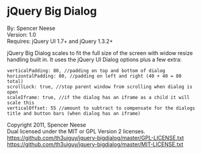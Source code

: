 jQuery Big Dialog
====================
By: Spencer Neese   
Version: 1.0   
Requires: jQuery UI 1.7+ and jQuery 1.3.2+

jQuery Big Dialog scales to fit the full size of the screen with widow resize handling built in. It uses the jQuery UI Dialog options plus a few extra:

	verticalPadding: 80, //padding on top and bottom of dialog
	horizontalPadding: 80, //padding on left and right (40 + 40 = 80 total)
	scrollLock: true, //stop parent window from scrolling when dialog is open
	scaleIframe: true, //if the dialog has an iframe as a child it will scale this
	verticalOffset: 55 //amount to subtract to compensate for the dialogs title and button bars (when dialog has an iframe)

Copyright 2011, Spencer Neese   
Dual licensed under the MIT or GPL Version 2 licenses.   
https://github.com/th3uiguy/jquery-bigdialog/master/GPL-LICENSE.txt   
https://github.com/th3uiguy/jquery-bigdialog/master/MIT-LICENSE.txt
